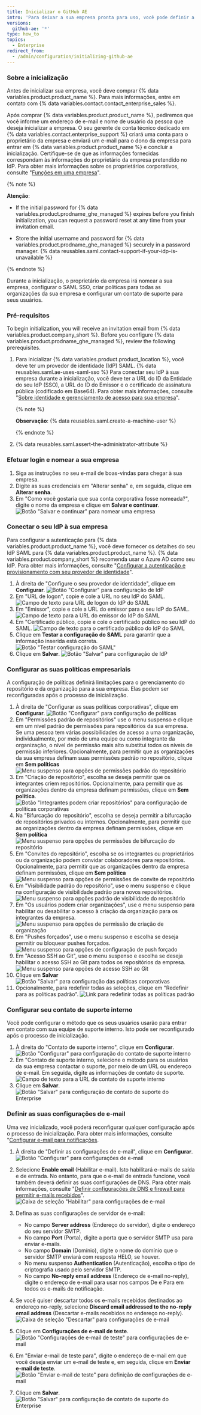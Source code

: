 ```yaml
---
title: Inicializar o GitHub AE
intro: 'Para deixar a sua empresa pronta para uso, você pode definir a configuração inicial de {% data variables.product.product_name %}.'
versions:
  github-ae: '*'
type: how_to
topics:
  - Enterprise
redirect_from:
  - /admin/configuration/initializing-github-ae
---
```


### Sobre a inicialização

Antes de inicializar sua empresa, você deve comprar {% data variables.product.product_name %}. Para mais informações, entre em contato com {% data variables.contact.contact_enterprise_sales %}.

Após comprar {% data variables.product.product_name %}, pediremos que você informe um endereço de e-mail e nome de usuário da pessoa que deseja inicializar a empresa. O seu gerente de conta técnico dedicado em {% data variables.contact.enterprise_support %} criará uma conta para o proprietário da empresa e enviará um e-mail para o dono da empresa para entrar em {% data variables.product.product_name %} e concluir a inicialização. Certifique-se de que as informações fornecidas correspondam às informações do proprietário da empresa pretendido no IdP. Para obter mais informações sobre os proprietários corporativos, consulte "[Funções em uma empresa](/github/setting-up-and-managing-your-enterprise/roles-in-an-enterprise#enterprise-owner)".

{% note %}

**Atenção**:

- If the initial password for {% data variables.product.prodname_ghe_managed %} expires before you finish initialization, you can request a password reset at any time from your invitation email.

- Store the initial username and password for {% data variables.product.prodname_ghe_managed %} securely in a password manager. {% data reusables.saml.contact-support-if-your-idp-is-unavailable %}

{% endnote %}

Durante a inicialização, o proprietário da empresa irá nomear a sua empresa, configurar o SAML SSO, criar políticas para todas as organizações da sua empresa e configurar um contato de suporte para seus usuários.

### Pré-requisitos

To begin initialization, you will receive an invitation email from {% data variables.product.company_short %}. Before you configure {% data variables.product.prodname_ghe_managed %}, review the following prerequisites.


1. Para inicializar {% data variables.product.product_location %}, você deve ter um provedor de identidade (IdP) SAML. {% data reusables.saml.ae-uses-saml-sso %} Para conectar seu IdP à sua empresa durante a inicialização, você deve ter a URL do ID da Entidade do seu IdP (SSO), a URL do ID do Emissor e o certificado de assinatura pública (codificado em Base64). Para obter mais informações, consulte "[Sobre identidade e gerenciamento de acesso para sua empresa](/admin/authentication/about-identity-and-access-management-for-your-enterprise)".

    {% note %}

    **Observação**: {% data reusables.saml.create-a-machine-user %}

    {% endnote %}

2. {% data reusables.saml.assert-the-administrator-attribute %}

### Efetuar login e nomear a sua empresa

1. Siga as instruções no seu e-mail de boas-vindas para chegar à sua empresa.
2. Digite as suas credenciais em "Alterar senha" e, em seguida, clique em **Alterar senha**.
3. Em "Como você gostaria que sua conta corporativa fosse nomeada?", digite o nome da empresa e clique em **Salvar e continuar**. ![Botão "Salvar e continuar" para nomear uma empresa](/assets/images/enterprise/configuration/ae-enterprise-configuration.png)

### Conectar o seu IdP à sua empresa

Para configurar a autenticação para {% data variables.product.product_name %}, você deve fornecer os detalhes do seu IdP SAML para {% data variables.product.product_name %}. {% data variables.product.company_short %} recomenda usar o Azure AD como seu IdP. Para obter mais informações, consulte "[Configurar a autenticação e provisionamento com seu provedor de identidade](/admin/authentication/configuring-authentication-and-provisioning-with-your-identity-provider)".

1. À direita de "Configure o seu provedor de identidade", clique em **Configurar**. ![Botão "Configurar" para configuração de IdP](/assets/images/enterprise/configuration/ae-idp-configure.png)
1. Em "URL de logon", copie e cole a URL no seu IdP do SAML. ![Campo de texto para URL de logon do IdP do SAML](/assets/images/enterprise/configuration/ae-idp-sign-on-url.png)
1. Em "Emissor", copie e cole a URL do emissor para o seu IdP do SAML. ![Campo de texto para a URL do emissor do IdP do SAML](/assets/images/enterprise/configuration/ae-idp-issuer-url.png)
1. Em "Certificado público, copie e cole o certificado público no seu IdP do SAML. ![Campo de texto para o certificado público do IdP do SAML](/assets/images/enterprise/configuration/ae-idp-public-certificate.png)
1. Clique em **Testar a configuração do SAML** para garantir que a informação inserida está correta. ![Botão "Testar configuração do SAML"](/assets/images/enterprise/configuration/ae-test-saml-configuration.png)
1. Clique em **Salvar**. ![Botão "Salvar" para configuração de IdP](/assets/images/enterprise/configuration/ae-save.png)

### Configurar as suas políticas empresariais

A configuração de políticas definirá limitações para o gerenciamento do repositório e da organização para a sua empresa. Elas podem ser reconfiguradas após o processo de inicialização.

1. À direita de "Configurar as suas políticas corporativas", clique em **Configurar**. ![Botão "Configurar" para configuração de políticas](/assets/images/enterprise/configuration/ae-policies-configure.png)
2. Em "Permissões padrão de repositórios" use o menu suspenso e clique em um nível padrão de permissões para repositórios da sua empresa. Se uma pessoa tem várias possibilidades de acesso a uma organização, individualmente, por meio de uma equipe ou como integrante da organização, o nível de permissão mais alto substitui todos os níveis de permissão inferiores. Opcionalmente, para permitir que as organizações da sua empresa definam suas permissões padrão no repositório, clique em **Sem políticas** ![Menu suspenso para opções de permissões padrão do repositório](/assets/images/enterprise/configuration/ae-repository-permissions-menu.png)
3. Em "Criação de repositório", escolha se deseja permitir que os integrantes criem repositórios. Opcionalmente, para permitir que as organizações dentro da empresa definam permissões, clique em **Sem política**. ![Botão "Integrantes podem criar repositórios" para configuração de políticas corporativas](/assets/images/enterprise/configuration/ae-repository-creation-permissions.png)
4. Na "Bifurcação do repositório", escolha se deseja permitir a bifurcação de repositórios privados ou internos. Opcionalmente, para permitir que as organizações dentro da empresa definam permissões, clique em **Sem política** ![Menu suspenso para opções de permissões de bifurcação do repositório](/assets/images/enterprise/configuration/ae-repository-forking-menu.png)
5. Em "Convites do repositório", escolha se os integrantes ou proprietários ou da organização podem convidar colaboradores para repositórios. Opcionalmente, para permitir que as organizações dentro da empresa definam permissões, clique em **Sem política** ![Menu suspenso para opções de permissões de convite de repositório](/assets/images/enterprise/configuration/ae-repository-invitations-menu.png)
6. Em "Visibilidade padrão do repositório", use o menu suspenso e clique na configuração de visibilidade padrão para novos repositórios. ![Menu suspenso para opções padrão de visibilidade do repositório](/assets/images/enterprise/configuration/ae-repository-visibility-menu.png)
7. Em "Os usuários podem criar organizações", use o menu suspenso para habilitar ou desabilitar o acesso à criação da organização para os integrantes da empresa. ![Menu suspenso para opções de permissão de criação de organização](/assets/images/enterprise/configuration/ae-organization-creation-permissions-menu.png)
8. Em "Pushes forçados", use o menu suspenso e escolha se deseja permitir ou bloquear pushes forçados. ![Menu suspenso para opções de configuração de push forçado](/assets/images/enterprise/configuration/ae-force-pushes-configuration-menu.png)
9. Em "Acesso SSH ao Git", use o menu suspenso e escolha se deseja habilitar o acesso SSH ao Git para todos os repositórios da empresa. ![Menu suspenso para opções de acesso SSH ao Git](/assets/images/enterprise/configuration/ae-git-ssh-access-menu.png)
10. Clique em **Salvar** ![Botão "Salvar" para configuração das políticas corporativas](/assets/images/enterprise/configuration/ae-save.png)
11. Opcionalmente, para redefinir todas as seleções, clique em "Redefinir para as políticas padrão". ![Link para redefinir todas as políticas padrão](/assets/images/enterprise/configuration/ae-reset-default-options.png)

### Configurar seu contato de suporte interno

Você pode configurar o método que os seus usuários usarão para entrar em contato com sua equipe de suporte interno. Isto pode ser reconfigurado após o processo de inicialização.

1. À direita do "Contato de suporte interno", clique em **Configurar**. ![Botão "Configurar" para configuração do contato de suporte interno](/assets/images/enterprise/configuration/ae-support-configure.png)
2. Em "Contato de suporte interno, selecione o método para os usuários da sua empresa contactar o suporte, por meio de um URL ou endereço de e-mail. Em seguida, digite as informações de contato de suporte. ![Campo de texto para a URL de contato de suporte interno](/assets/images/enterprise/configuration/ae-support-link-url.png)
3. Clique em **Salvar**. ![Botão "Salvar" para configuração de contato de suporte do Enterprise](/assets/images/enterprise/configuration/ae-save.png)

### Definir as suas configurações de e-mail

Uma vez inicializado, você poderá reconfigurar qualquer configuração após o processo de inicialização. Para obter mais informações, consulte "[Configurar e-mail para notificações](/admin/configuration/configuring-email-for-notifications).

1. À direita de "Definir as configurações de e-mail", clique em **Configurar**. ![Botão "Configurar" para configurações de e-mail](/assets/images/enterprise/configuration/ae-email-configure.png)
2. Selecione **Enable email** (Habilitar e-mail). Isto habilitará e-mails de saída e de entrada. No entanto, para que o e-mail de entrada funcione, você também deverá definir as suas configurações de DNS. Para obter mais informações, consulte "[Definir configurações de DNS e firewall para permitir e-mails recebidos](/admin/configuration/configuring-email-for-notifications#configuring-dns-and-firewall-settings-to-allow-incoming-emails)". ![Caixa de seleção "Habilitar" para configurações de e-mail](/assets/images/enterprise/configuration/ae-enable-email-configure.png)
3. Defina as suas configurações de servidor de e-mail:
    - No campo **Server address** (Endereço do servidor), digite o endereço do seu servidor SMTP.
    - No campo **Port** (Porta), digite a porta que o servidor SMTP usa para enviar e-mails.
    - No campo **Domain** (Domínio), digite o nome do domínio que o servidor SMTP enviará com resposta HELO, se houver.
    - No menu suspenso **Authentication** (Autenticação), escolha o tipo de criptografia usado pelo servidor SMTP.
    - No campo **No-reply email address** (Endereço de e-mail no-reply), digite o endereço de e-mail para usar nos campos De e Para em todos os e-mails de notificação.

4. Se você quiser descartar todos os e-mails recebidos destinados ao endereço no-reply, selecione **Discard email addressed to the no-reply email address** (Descartar e-mails recebidos no endereço no-reply). ![Caixa de seleção "Descartar" para configurações de e-mail](/assets/images/enterprise/configuration/ae-discard-email.png)
5. Clique em **Configurações de e-mail de teste**. ![Botão "Configurações de e-mail de teste" para configurações de e-mail](/assets/images/enterprise/configuration/ae-test-email.png)
6. Em "Enviar e-mail de teste para", digite o endereço de e-mail em que você deseja enviar um e-mail de teste e, em seguida, clique em **Enviar e-mail de teste**. ![Botão "Enviar e-mail de teste" para definição de configurações de e-mail](/assets/images/enterprise/configuration/ae-send-test-email.png)
7. Clique em **Salvar**. ![Botão "Salvar" para configuração de contato de suporte do Enterprise](/assets/images/enterprise/configuration/ae-save.png)

